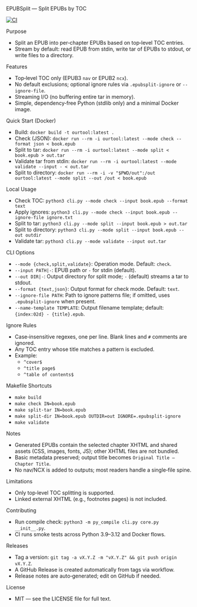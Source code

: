 EPUBSplit — Split EPUBs by TOC

[![CI](https://github.com/pedromatosonv/epubsplit/actions/workflows/ci.yml/badge.svg)](https://github.com/pedromatosonv/epubsplit/actions/workflows/ci.yml)

Purpose
- Split an EPUB into per‑chapter EPUBs based on top‑level TOC entries.
- Stream by default: read EPUB from stdin, write tar of EPUBs to stdout, or write files to a directory.

Features
- Top‑level TOC only (EPUB3 `nav` or EPUB2 `ncx`).
- No default exclusions; optional ignore rules via `.epubsplit-ignore` or `--ignore-file`.
- Streaming I/O (no buffering entire tar in memory).
- Simple, dependency‑free Python (stdlib only) and a minimal Docker image.

Quick Start (Docker)
- Build: `docker build -t ourtool:latest .`
- Check (JSON): `docker run --rm -i ourtool:latest --mode check --format json < book.epub`
- Split to tar: `docker run --rm -i ourtool:latest --mode split < book.epub > out.tar`
- Validate tar from stdin: `docker run --rm -i ourtool:latest --mode validate --input - < out.tar`
- Split to directory: `docker run --rm -i -v "$PWD/out":/out ourtool:latest --mode split --out /out < book.epub`

Local Usage
- Check TOC: `python3 cli.py --mode check --input book.epub --format text`
- Apply ignores: `python3 cli.py --mode check --input book.epub --ignore-file ignore.txt`
- Split to tar: `python3 cli.py --mode split --input book.epub > out.tar`
- Split to directory: `python3 cli.py --mode split --input book.epub --out outdir`
- Validate tar: `python3 cli.py --mode validate --input out.tar`

CLI Options
- `--mode {check,split,validate}`: Operation mode. Default: `check`.
- `--input PATH|-`: EPUB path or `-` for stdin (default).
- `--out DIR|-`: Output directory for split mode; `-` (default) streams a tar to stdout.
- `--format {text,json}`: Output format for check mode. Default: `text`.
- `--ignore-file PATH`: Path to ignore patterns file; if omitted, uses `.epubsplit-ignore` when present.
- `--name-template TEMPLATE`: Output filename template; default: `{index:02d} - {title}.epub`.

Ignore Rules
- Case‑insensitive regexes, one per line. Blank lines and `#` comments are ignored.
- Any TOC entry whose title matches a pattern is excluded.
- Example:
  - `^cover$`
  - `^title page$`
  - `^table of contents$`

Makefile Shortcuts
- `make build`
- `make check IN=book.epub`
- `make split-tar IN=book.epub`
- `make split-dir IN=book.epub OUTDIR=out IGNORE=.epubsplit-ignore`
- `make validate`

Notes
- Generated EPUBs contain the selected chapter XHTML and shared assets (CSS, images, fonts, JS); other XHTML files are not bundled.
- Basic metadata preserved; output title becomes `Original Title — Chapter Title`.
- No nav/NCX is added to outputs; most readers handle a single‑file spine.

Limitations
- Only top‑level TOC splitting is supported.
- Linked external XHTML (e.g., footnotes pages) is not included.

Contributing
- Run compile check: `python3 -m py_compile cli.py core.py __init__.py`.
- CI runs smoke tests across Python 3.9–3.12 and Docker flows.

Releases
- Tag a version: `git tag -a vX.Y.Z -m "vX.Y.Z" && git push origin vX.Y.Z`.
- A GitHub Release is created automatically from tags via workflow.
- Release notes are auto‑generated; edit on GitHub if needed.

License
- MIT — see the LICENSE file for full text.
